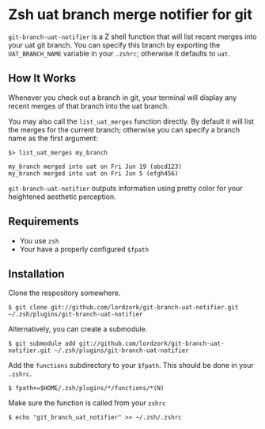 # Zsh uat branch merge notifier for git

`git-branch-uat-notifier` is a Z shell function that will list recent merges into your uat git branch.
You can specify this branch by exporting the `UAT_BRANCH_NAME` variable in your `.zshrc`; otherwise it defaults to `uat`.

## How It Works

Whenever you check out a branch in git, your terminal will display any recent merges of that branch into the uat branch.

You may also call the `list_uat_merges` function directly. By default it will list the merges for the current branch; otherwise you can specify a branch name as the first argument:

```
$> list_uat_merges my_branch

my_branch merged into uat on Fri Jun 19 (abcd123)
my_branch merged into uat on Fri Jun 5 (efgh456)
```

`git-branch-uat-notifier` outputs information using pretty color for your heightened aesthetic perception.

## Requirements

* You use `zsh`
* Your have a properly configured `$fpath`

## Installation

Clone the respository somewhere.

    $ git clone git://github.com/lordzork/git-branch-uat-notifier.git ~/.zsh/plugins/git-branch-uat-notifier

Alternatively, you can create a submodule.

    $ git submodule add git://github.com/lordzork/git-branch-uat-notifier.git ~/.zsh/plugins/git-branch-uat-notifier

Add the `functions` subdirectory to your `$fpath`. This should be done in your `.zshrc`.

    $ fpath+=$HOME/.zsh/plugins/*/functions/*(N)

Make sure the function is called from your `zshrc`

    $ echo "git_branch_uat_notifier" >> ~/.zsh/.zshrc

